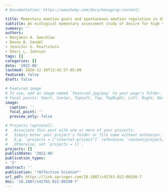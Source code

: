 ```yaml
---
# Documentation: https://wowchemy.com/docs/managing-content/

title: Momentary emotion goals and spontaneous emotion regulation in daily life
subtitle: An ecological momentary assessment study of desire for high versus low arousal positive emotion
summary: ''
authors:
- Benjamin A. Swerdlow
- Devon B. Sandel
- Jennifer G. Pearlstein
- Sheri L. Johnson
tags: []
categories: []
date: '2022-06'
lastmod: 2020-12-30T13:43:57-05:00
featured: false
draft: false

# Featured image
# To use, add an image named `featured.jpg/png` to your page's folder.
# Focal points: Smart, Center, TopLeft, Top, TopRight, Left, Right, BottomLeft, Bottom, BottomRight.
image:
  caption: ''
  focal_point: ''
  preview_only: false

# Projects (optional).
#   Associate this post with one or more of your projects.
#   Simply enter your project's folder or file name without extension.
#   E.g. `projects = ["internal-project"]` references `content/project/deep-learning/index.md`.
#   Otherwise, set `projects = []`.
projects: []
publishDate: '2022-06'
publication_types:
- '2'
abstract: ''
publication: '*Affective Science*'
url_pdf: https://link.springer.com/10.1007/s42761-022-00108-7
doi: '10.1007/s42761-022-00108-7'
---
```

